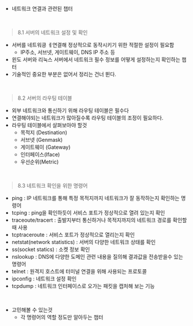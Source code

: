  - 네트워크 연결과 관련된 챕터

  
 <br>

 >8.1 서버의 네트워크 설정 및 확인
  - 서버를 네트워킁 ㅔ연결해 정상적으로 동작시키기 위한 적절한 설정이 필요함
    - IP주소, 서브넷, 게이트웨이, DNS IP 주소 등
  - 윈도 서버와 리눅스 서버에서 네트워크 필수 정보를 어떻게 설정하는지 확인하는 챕터
  - 기술적인 중요한 부분은 없어서 정리는 건너 뛴다.

<br>

 >8.2 서버의 라우팅 테이블
  - 외부 네트워크와 통신하기 위해 라우팅 테이블은 필수다
  - 연결해야되는 네트워크가 많아질수록 라우팅 테이블의 조정이 필요하다.
  - 라우팅 테이블에서 살펴보아야 할것
    - 목적지 (Destination)
    - 서브넷 (Genmask)
    - 게이트웨이 (Gateway)
    - 인터페이스(Iface)
    - 우선순위(Metric) 


<br>

>8.3 네트워크 확인을 위한 명령어
  - ping : IP 네트워크를 통해 특정 목적지까지 네트워크가 잘 동작하는지 확인하는 명령어
  - tcping : ping을 확인하듯이 서비스 포트가 정상적으로 열려 있는지 확인
  - traceoute/tracert : 출발지부터 통신하거나 목적지까지의 네트워크 경로를 확인할 때 사용
  - tcptraceroute : 서비스 포트가 정상적으로 열리는지 확인
  - netstat(network statistics) : 서버의 다양한 네트워크 상태를 확인
  - ss(socket statics) : 소켓 정보 확인
  - nslookup : DNS에 다양한 도메인 관련 내용을 질의해 결과값을 전송받을수 있는 명령어
  - telnet : 원격지 호스트에 터미널 연결을 위해 사용되는 프로토콜
  - ipconfig : 네트워크 설정 확인
  - tcpdump : 네트워크 인터페이스로 오가는 패킷을 캡처해 보는 기능

 

<br>


- 고민해볼 수 있는것
  - 각 명령어의 역할 정도만 알아두는 챕터


<br>
